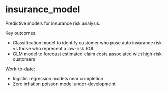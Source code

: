 # insurance_model
Predictive models for insurance risk analysis.

Key outcomes:

* Classification model to identify customer who pose auto insurance risk vs those who represent a low-risk ROI.
* GLM model to forecast estimated claim costs associated with high-risk customers

Work-to-date:

* logistic regression models near completion
* Zero inflation poisson model under-development 
